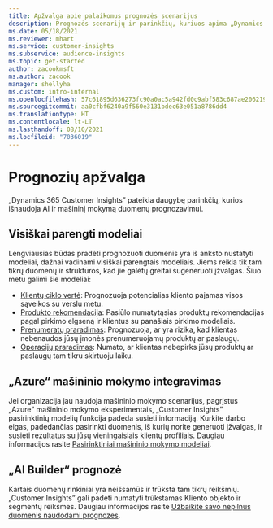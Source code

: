 ```yaml
---
title: Apžvalga apie palaikomus prognozės scenarijus
description: Prognozės scenarijų ir parinkčių, kuriuos apima „Dynamics 365 Customer Insights” taikomoji programa.
ms.date: 05/18/2021
ms.reviewer: mhart
ms.service: customer-insights
ms.subservice: audience-insights
ms.topic: get-started
author: zacookmsft
ms.author: zacook
manager: shellyha
ms.custom: intro-internal
ms.openlocfilehash: 57c61895d636273fc90a0ac5a942fd0c9abf583c687ae20621949554e581cdf8
ms.sourcegitcommit: aa0cfbf6240a9f560e3131bdec63e051a8786dd4
ms.translationtype: HT
ms.contentlocale: lt-LT
ms.lasthandoff: 08/10/2021
ms.locfileid: "7036019"
---
```

# <a name="predictions-overview"></a>Prognozių apžvalga

„Dynamics 365 Customer Insights” pateikia daugybę parinkčių, kurios išnaudoja AI ir mašininį mokymą duomenų prognozavimui. 

## <a name="out-of-box-models"></a>Visiškai parengti modeliai

Lengviausias būdas pradėti prognozuoti duomenis yra iš anksto nustatyti modeliai, dažnai vadinami visiškai parengtais modeliais. Jiems reikia tik tam tikrų duomenų ir struktūros, kad jie galėtų greitai sugeneruoti įžvalgas. Šiuo metu galimi šie modeliai: 
- [Klientų ciklo vertė](predict-customer-lifetime-value.md): Prognozuoja potencialias kliento pajamas visos sąveikos su verslu metu. 
- [Produkto rekomendacija](predict-product-recommendation.md): Pasiūlo numatytąsias produktų rekomendacijas pagal pirkimo elgseną ir klientus su panašiais pirkimo modeliais.
- [Prenumeratų praradimas](predict-subscription-churn.md): Prognozuoja, ar yra rizika, kad klientas nebenaudos jūsų įmonės prenumeruojamų produktų ar paslaugų.
- [Operacijų praradimas](predict-transactional-churn.md): Numato, ar klientas nebepirks jūsų produktų ar paslaugų tam tikru skirtuoju laiku.

## <a name="azure-machine-learning-integration"></a>„Azure“ mašininio mokymo integravimas

Jei organizacija jau naudoja mašininio mokymo scenarijus, pagrįstus „Azure” mašininio mokymo eksperimentais, „Customer Insights” pasirinktinių modelių funkcija padeda susieti informaciją. Kurkite darbo eigas, padedančias pasirinkti duomenis, iš kurių norite generuoti įžvalgas, ir susieti rezultatus su jūsų vieningaisiais klientų profiliais. Daugiau informacijos rasite [Pasirinktiniai mašininio mokymo modeliai](custom-models.md).

## <a name="ai-builder-prediction"></a>„AI Builder“ prognozė

Kartais duomenų rinkiniai yra neišsamūs ir trūksta tam tikrų reikšmių. „Customer Insights” gali padėti numatyti trūkstamas Kliento objekto ir segmentų reikšmes. Daugiau informacijos rasite [Užbaikite savo nepilnus duomenis naudodami prognozes](predictions.md).

